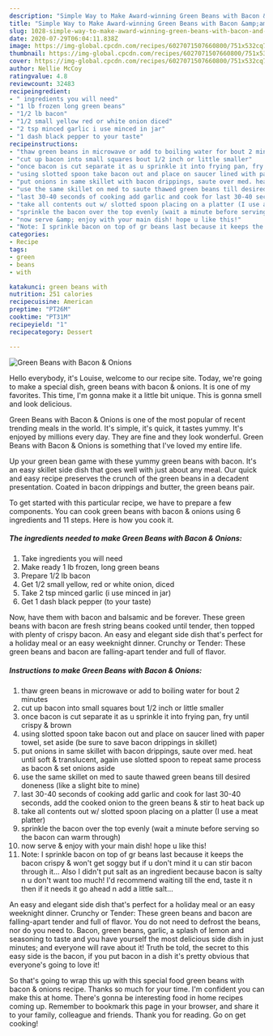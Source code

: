 ```yaml
---
description: "Simple Way to Make Award-winning Green Beans with Bacon &amp;amp; Onions"
title: "Simple Way to Make Award-winning Green Beans with Bacon &amp;amp; Onions"
slug: 1028-simple-way-to-make-award-winning-green-beans-with-bacon-and-amp-onions
date: 2020-07-29T06:04:11.838Z
image: https://img-global.cpcdn.com/recipes/6027071507660800/751x532cq70/green-beans-with-bacon-onions-recipe-main-photo.jpg
thumbnail: https://img-global.cpcdn.com/recipes/6027071507660800/751x532cq70/green-beans-with-bacon-onions-recipe-main-photo.jpg
cover: https://img-global.cpcdn.com/recipes/6027071507660800/751x532cq70/green-beans-with-bacon-onions-recipe-main-photo.jpg
author: Nellie McCoy
ratingvalue: 4.8
reviewcount: 32483
recipeingredient:
- " ingredients you will need"
- "1 lb frozen long green beans"
- "1/2 lb bacon"
- "1/2 small yellow red or white onion diced"
- "2 tsp minced garlic i use minced in jar"
- "1 dash black pepper to your taste"
recipeinstructions:
- "thaw green beans in microwave or add to boiling water for bout 2 minutes"
- "cut up bacon into small squares bout 1/2 inch or little smaller"
- "once bacon is cut separate it as u sprinkle it into frying pan, fry until crispy &amp; brown"
- "using slotted spoon take bacon out and place on saucer lined with paper towel, set aside (be sure to save bacon drippings in skillet)"
- "put onions in same skillet with bacon drippings, saute over med. heat until soft &amp; translucent, again use slotted spoon to repeat same process as bacon &amp; set onions aside"
- "use the same skillet on med to saute thawed green beans till desired doneness (like a slight bite to mine)"
- "last 30-40 seconds of cooking add garlic and cook for last 30-40 seconds, add the cooked onion to the green beans &amp; stir to heat back up"
- "take all contents out w/ slotted spoon placing on a platter (I use a meat platter)"
- "sprinkle the bacon over the top evenly (wait a minute before serving so the bacon can warm through)"
- "now serve &amp; enjoy with your main dish! hope u like this!"
- "Note: I sprinkle bacon on top of gr beans last because it keeps the bacon crispy &amp; won&#39;t get soggy but if u don&#39;t mind it u can stir bacon through it... Also I didn&#39;t put salt as an ingredient because bacon is salty n u don&#39;t want too much! I&#39;d recommend waiting till the end, taste it n then if it needs it go ahead n add a little salt..."
categories:
- Recipe
tags:
- green
- beans
- with

katakunci: green beans with 
nutrition: 251 calories
recipecuisine: American
preptime: "PT26M"
cooktime: "PT31M"
recipeyield: "1"
recipecategory: Dessert

---
```



![Green Beans with Bacon &amp; Onions](https://img-global.cpcdn.com/recipes/6027071507660800/751x532cq70/green-beans-with-bacon-onions-recipe-main-photo.jpg)

Hello everybody, it's Louise, welcome to our recipe site. Today, we're going to make a special dish, green beans with bacon &amp; onions. It is one of my favorites. This time, I'm gonna make it a little bit unique. This is gonna smell and look delicious.

Green Beans with Bacon &amp; Onions is one of the most popular of recent trending meals in the world. It's simple, it's quick, it tastes yummy. It's enjoyed by millions every day. They are fine and they look wonderful. Green Beans with Bacon &amp; Onions is something that I've loved my entire life.

Up your green bean game with these yummy green beans with bacon. It&#39;s an easy skillet side dish that goes well with just about any meal. Our quick and easy recipe preserves the crunch of the green beans in a decadent presentation. Coated in bacon drippings and butter, the green beans pair.


To get started with this particular recipe, we have to prepare a few components. You can cook green beans with bacon &amp; onions using 6 ingredients and 11 steps. Here is how you cook it.

<!--inarticleads1-->

##### The ingredients needed to make Green Beans with Bacon &amp; Onions:

1. Take  ingredients you will need
1. Make ready 1 lb frozen, long green beans
1. Prepare 1/2 lb bacon
1. Get 1/2 small yellow, red or white onion, diced
1. Take 2 tsp minced garlic (i use minced in jar)
1. Get 1 dash black pepper (to your taste)


Now, have them with bacon and balsamic and be forever. These green beans with bacon are fresh string beans cooked until tender, then topped with plenty of crispy bacon. An easy and elegant side dish that&#39;s perfect for a holiday meal or an easy weeknight dinner. Crunchy or Tender: These green beans and bacon are falling-apart tender and full of flavor. 

<!--inarticleads2-->

##### Instructions to make Green Beans with Bacon &amp; Onions:

1. thaw green beans in microwave or add to boiling water for bout 2 minutes
1. cut up bacon into small squares bout 1/2 inch or little smaller
1. once bacon is cut separate it as u sprinkle it into frying pan, fry until crispy &amp; brown
1. using slotted spoon take bacon out and place on saucer lined with paper towel, set aside (be sure to save bacon drippings in skillet)
1. put onions in same skillet with bacon drippings, saute over med. heat until soft &amp; translucent, again use slotted spoon to repeat same process as bacon &amp; set onions aside
1. use the same skillet on med to saute thawed green beans till desired doneness (like a slight bite to mine)
1. last 30-40 seconds of cooking add garlic and cook for last 30-40 seconds, add the cooked onion to the green beans &amp; stir to heat back up
1. take all contents out w/ slotted spoon placing on a platter (I use a meat platter)
1. sprinkle the bacon over the top evenly (wait a minute before serving so the bacon can warm through)
1. now serve &amp; enjoy with your main dish! hope u like this!
1. Note: I sprinkle bacon on top of gr beans last because it keeps the bacon crispy &amp; won&#39;t get soggy but if u don&#39;t mind it u can stir bacon through it... Also I didn&#39;t put salt as an ingredient because bacon is salty n u don&#39;t want too much! I&#39;d recommend waiting till the end, taste it n then if it needs it go ahead n add a little salt...


An easy and elegant side dish that&#39;s perfect for a holiday meal or an easy weeknight dinner. Crunchy or Tender: These green beans and bacon are falling-apart tender and full of flavor. You do not need to defrost the beans, nor do you need to. Bacon, green beans, garlic, a splash of lemon and seasoning to taste and you have yourself the most delicious side dish in just minutes; and everyone will rave about it! Truth be told, the secret to this easy side is the bacon, if you put bacon in a dish it&#39;s pretty obvious that everyone&#39;s going to love it! 

So that's going to wrap this up with this special food green beans with bacon &amp; onions recipe. Thanks so much for your time. I'm confident you can make this at home. There's gonna be interesting food in home recipes coming up. Remember to bookmark this page in your browser, and share it to your family, colleague and friends. Thank you for reading. Go on get cooking!
